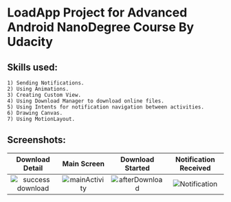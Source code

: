# LoadApp Project for Advanced Android NanoDegree Course By Udacity

## Skills used:
```
1) Sending Notifications.
2) Using Animations.
3) Creating Custom View.
4) Using Download Manager to download online files.
5) Using Intents for notification navigation between activities.
6) Drawing Canvas.
7) Using MotionLayout.

```

## Screenshots:
Download Detail            |  Main Screen              | Download Started          |  Notification Received
:-------------------------:|:-------------------------:|:-------------------------:|:-------------------------:
![success download](https://user-images.githubusercontent.com/102627389/190855886-0d2f3790-4783-4eaa-b324-806d43082b9a.png) |   ![mainActivity](https://user-images.githubusercontent.com/102627389/190855889-939d47c8-d109-4b14-9cac-54e1ba09953d.png) |  ![afterDownload](https://user-images.githubusercontent.com/102627389/190855890-1e63f7c0-8663-43ff-b17b-eb36282ace11.png) |  ![Notification](https://user-images.githubusercontent.com/102627389/190855891-002664e9-73a7-4e95-b8d0-dc5cc7dbb8bc.png)





